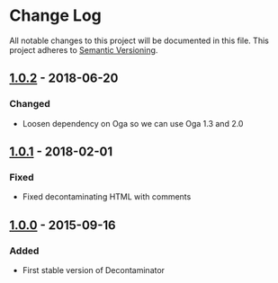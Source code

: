 # Change Log
All notable changes to this project will be documented in this file. This
project adheres to [Semantic Versioning](http://semver.org/).

## [1.0.2] - 2018-06-20
### Changed
- Loosen dependency on Oga so we can use Oga 1.3 and 2.0

## [1.0.1] - 2018-02-01
### Fixed
- Fixed decontaminating HTML with comments

## [1.0.0] - 2015-09-16
### Added
- First stable version of Decontaminator

[1.0.2]: https://github.com/altmetric/decontaminator/releases/tag/v1.0.2
[1.0.1]: https://github.com/altmetric/decontaminator/releases/tag/v1.0.1
[1.0.0]: https://github.com/altmetric/decontaminator/releases/tag/v1.0.0
